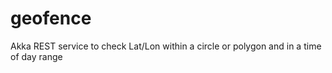 # geofence
Akka REST service to check Lat/Lon within a circle or polygon and in a time of day range
